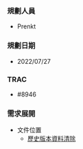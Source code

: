 ### <div id="user">規劃人員</div>
* Prenkt

### <div id="updatedate">規劃日期</div>
* 2022/07/27

### <div id="trac">TRAC</div>
* #8946

### <div id="requirement">需求展開</div>
* 文件位置
    * [歷史版本資料清除][link_HistoryVersionClear]

<!-- 超連結 -->
[link_HistoryVersionClear]:{3}/IDE/Specification/HistoryVersionClear/README